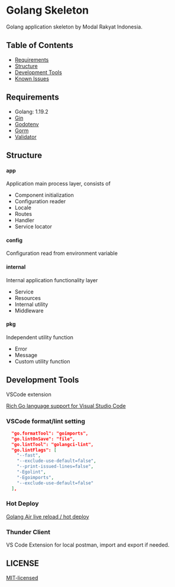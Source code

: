 # Golang Skeleton

Golang application skeleton by Modal Rakyat Indonesia. 

## Table of Contents

- [Requirements](#requirements)
- [Structure](#structure)
- [Development Tools](#development-tools)
- [Known Issues](#known-issues)

## Requirements

- Golang: 1.19.2
- [Gin](https://github.com/gin-gonic/gin)
- [Godotenv](https://github.com/joho/godotenv)
- [Gorm](https://github.com/go-gorm/gorm)
- [Validator](https://github.com/go-playground/validator)

## Structure

#### app

Application main process layer, consists of

- Component initialization
- Configuration reader
- Locale
- Routes
- Handler
- Service locator

#### config

Configuration read from environment variable

#### internal

Internal application functionality layer

- Service
- Resources
- Internal utility
- Middleware

#### pkg

Independent utility function

- Error
- Message
- Custom utility function

## Development Tools

VSCode extension

[Rich Go language support for Visual Studio Code
](https://marketplace.visualstudio.com/items?itemName=golang.go)

### VSCode format/lint setting

```json
  "go.formatTool": "goimports",
  "go.lintOnSave": "file",
  "go.lintTool": "golangci-lint",
  "go.lintFlags": [
    "--fast",
    "--exclude-use-default=false",
    "--print-issued-lines=false",
    "-Egolint",
    "-Egoimports",
    "--exclude-use-default=false"
  ],
```

### Hot Deploy

[Golang Air live reload / hot deploy](https://github.com/cosmtrek/air)

### Thunder Client

VS Code Extension for local postman, import and export if needed.

## LICENSE

[MIT-licensed](https://github.com/yuliamc/skeleton-golang/blob/master/LICENSE)
